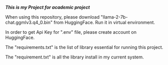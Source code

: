 ***This is my Project for academic project***

When using this repository, please download "llama-2-7b-chat.ggmlv3.q4_0.bin" from HuggingFace.
Run it in virtual environment.

In order to get Api Key for ".env" file, please create account on HuggingFace.

The "requirements.txt" is the list of library essential for running this project.

The "requirement.txt" is all the library install in my current system.
